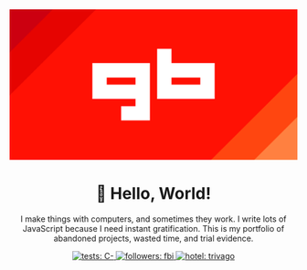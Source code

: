 <a href="https://grantburry.com" target="_blank">
    <img src="https://github.com/Burry/grantburry.com/blob/master/public/open-graph.png?raw=true" alt="Grant Burry" />
</a>

<h1 align="center">
    👋 Hello, World!
</h1>

<p align="center">
    I make things with computers, and sometimes they work. I write lots of JavaScript because I need instant gratification. This is my portfolio of abandoned projects, wasted time, and trial evidence.
</p>

<a href="https://grantburry.com" target="_blank">
    <p align="center">
        <img src="https://img.shields.io/badge/tests-C---yellow" alt="tests: C-" />
        <img src="https://img.shields.io/badge/followers-fbi-blue" alt="followers: fbi" />
        <img src="https://img.shields.io/badge/hotel-trivago-green" alt="hotel: trivago" />
    </p>
</a>
